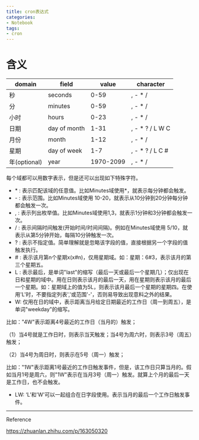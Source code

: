 ```yaml
---
title: cron表达式
categories:
- Notebook
tags:
- cron
---
```


# 含义

| domain       | field        | value     | character       |
| ------------ | ------------ | --------- | --------------- |
| 秒           | seconds      | 0-59      | , - * /         |
| 分           | minutes      | 0-59      | , - * /         |
| 小时         | hours        | 0-23      | , - * /         |
| 日期         | day of month | 1-31      | , - * ? / L W C |
| 月份         | month        | 1-12      | , - * /         |
| 星期         | day of week  | 1-7       | , - * ? / L C # |
| 年(optional) | year         | 1970-2099 | , - * /         |

每个域都可以用数字表示，但是还可以出现如下特殊字符。

- \* : 表示匹配该域的任意值。比如Minutes域使用*，就表示每分钟都会触发。
- \- : 表示范围。比如Minutes域使用 10-20，就表示从10分钟到20分钟每分钟都会触发一次。
- , : 表示列出枚举值。比如Minutes域使用1,3，就表示1分钟和3分钟都会触发一次。
- / : 表示间隔时间触发(开始时间/时间间隔)。例如在Minutes域使用 5/10，就表示从第5分钟开始，每隔10分钟触发一次。
- ? : 表示不指定值。简单理解就是忽略该字段的值，直接根据另一个字段的值触发执行。
- \# : 表示该月第n个星期x(x#n)，仅用星期域。如：星期：6#3，表示该月的第三个星期五。
- L : 表示最后，是单词"last"的缩写（最后一天或最后一个星期几）；仅出现在日和星期的域中。用在日则表示该月的最后一天，用在星期则表示该月的最后一个星期。如：星期域上的值为5L，则表示该月最后一个星期的星期四。在使用'L'时，不要指定列表','或范围'-'，否则易导致出现意料之外的结果。
- W: 仅用在日的域中，表示距离当月给定日期最近的工作日（周一到周五），是单词"weekday"的缩写。

比如："4W"表示距离4号最近的工作日（当月的）触发；

（1）当4号就是工作日时，则表示当天触发；当4号为周六时，则表示3号（周五）触发；

（2）当4号为周日时，则表示在5号（周一）触发；

比如："1W"表示距离1号最近的工作日触发事件，但是，该工作日只算当月的。假如当月1号是周六，则"1W"表示在当月3号（周一）触发。就算上个月的最后一天是工作日，也不会触发。

- LW: ‘L’和'W'可以一起组合在日字段使用。表示当月的最后一个工作日触发事件。







----

Reference

https://zhuanlan.zhihu.com/p/163050320